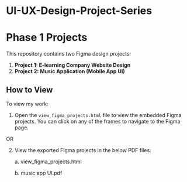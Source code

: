 # UI-UX-Design-Project-Series
# Phase 1 Projects

This repository contains two Figma design projects:

1. **Project 1: E-learning Company Website Design**
2. **Project 2: Music Application (Mobile App UI)**

## How to View

To view my work:

1. Open the `view_figma_projects.html` file to view the embedded Figma projects. You can click on any of the frames to navigate to the Figma page.

OR

2. View the exported Figma projects in the below PDF files:
    
    a. view_figma_projects.html

    b. music app UI.pdf
